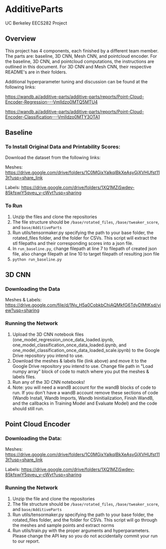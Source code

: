 # AdditiveParts
UC Berkeley EECS282 Project

## Overview
This project has 4 components, each finished by a different team member. The parts are: baseline, 3D CNN, Mesh CNN, and pointcloud encoder. For the baseline, 3D CNN, and pointcloud computations, the instructions are outlined in this document. For 3D CNN and Mesh CNN, their respective README's are in their folders.

Additional hyperparameter tuning and discussion can be found at the following links:

https://wandb.ai/additive-parts/additive-parts/reports/Point-Cloud-Encoder-Regression---Vmlldzo0MTQ5MTU4

https://wandb.ai/additive-parts/additive-parts/reports/Point-Cloud-Encoder-Classification---Vmlldzo0MTY3OTA1


## Baseline
### To Install Original Data and Printability Scores:
Download the dataset from the following links:

Meshes: https://drive.google.com/drive/folders/1C0MGixYalkqlBkXeAsyGjXVHUfst113t?usp=share_link

Labels: https://drive.google.com/drive/folders/1XQ1MZiSwdev-85kfswiY5qveu_y-cWvt?usp=sharing
### To Run
1. Unzip the files and clone the repositories
2. The file structure should be `/base/rotated_files`, `/base/tweaker_score`, and `base/AdditiveParts`
3. Run utils/tensormaker.py specifying the path to your base folder, the rotated_files folder, and the folder for CSVs. This script will extract the stl filepaths and their corresponding scores into a json file.
4. In `run_baseline.py`, change filepath at line 7 to filepath of created json file, also change filepath at line 10 to target filepath of resulting json file
6. ```python run_baseline.py```

## 3D CNN
### Downloading the Data
Meshes & Labels: https://drive.google.com/file/d/1Ny_H5a0CobkbChiAQMkfG6TdyDIMtKsd/view?usp=sharing

### Running the Network
1. Upload the 3D CNN notebook files (one_model_regression_once_data_loaded.ipynb, one_model_classification_once_data_loaded.ipynb, and one_model_classification_once_data_loaded_scale.ipynb) to the Google Drive repository you intend to use.
2. Download the meshes & labels file (link above) and move it to the Google Drive repository you intend to use. Change file path in "Load numpy array" block of code to match where you put the meshes & labels files.
3. Run any of the 3D CNN notebooks!
4. Note: you will need a wandB account for the wandB blocks of code to run. If you don't have a wandB account remove these sections of code (Wandb Install, Wandb Imports, Wandb Ininitialization, Finish WandB, and the callbacks in Training Model and Evaluate Model) and the code should still run.

## Point Cloud Encoder
### Downloading the Data:
Meshes: https://drive.google.com/drive/folders/1C0MGixYalkqlBkXeAsyGjXVHUfst113t?usp=share_link

Labels: https://drive.google.com/drive/folders/1XQ1MZiSwdev-85kfswiY5qveu_y-cWvt?usp=sharing
### Running the Network
1. Unzip the file and clone the repositories
2. The file structure should be `/base/rotated_files`, `/base/tweaker_score`, and `base/AdditiveParts`
3. Run utils/tensormaker.py specifying the path to your base folder, the rotated_files folder, and the folder for CSVs. This script will go through the meshes and sample points and extract norms
4. Run utils/train.py with the proper arguments and hyperparameters. Please change the API key so you do not accidentally commit your run to our report. 

